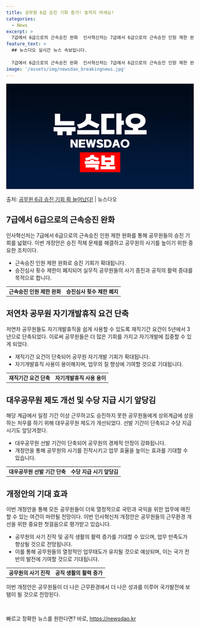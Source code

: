 ```yaml
---
title: 공무원 6급 승진 기회 증가! 놓치지 마세요!
categories:
  - News
excerpt: >
  7급에서 6급으로의 근속승진 완화  인사혁신처는 7급에서 6급으로의 근속승진 인원 제한 완화를 통해 공무원들…
feature_text: >
  ## 뉴스다오 실시간 뉴스 속보입니다.

  7급에서 6급으로의 근속승진 완화  인사혁신처는 7급에서 6급으로의 근속승진 인원 제한 완화를 통해 공무원들…
image: '/assets/img/newsdao_breakingnews.jpg'
---
```


![뉴스다오 속보](/assets/img/newsdao_breakingnews.jpg)

<p>출처: <a href="https://newsdao.kr/4418" rel="dofollow">공무원 6급 승진 기회 확 늘어났다!</a> | 뉴스다오</p>

<h2 data-ke-size="size26">7급에서 6급으로의 근속승진 완화</h2>
<p data-ke-size="size16">인사혁신처는 7급에서 6급으로의 근속승진 인원 제한 완화를 통해 공무원들의 승진 기회를 넓혔다. 이번 개정안은 승진 적체 문제를 해결하고 공무원의 사기를 높이기 위한 중요한 조치이다.</p>
<ul>
    <li>근속승진 인원 제한 완화로 승진 기회가 확대됩니다.</li>
    <li>승진심사 횟수 제한이 폐지되어 실무직 공무원들의 사기 증진과 공직의 활력 증대를 목적으로 합니다.</li>
</ul>
<table>
    <tr>
        <td style="text-align: center; height: 17px;"><b>근속승진 인원 제한 완화</b></td>
        <td style="text-align: center; height: 17px;"><b>승진심사 횟수 제한 폐지</b></td>
    </tr>
</table>

<h2 data-ke-size="size26">저연차 공무원 자기개발휴직 요건 단축</h2>
<p data-ke-size="size16">저연차 공무원들도 자기개발휴직을 쉽게 사용할 수 있도록 재직기간 요건이 5년에서 3년으로 단축되었다. 이로써 공무원들은 더 많은 기회를 가지고 자기개발에 집중할 수 있게 되었다.</p>
<ul>
    <li>재직기간 요건이 단축되어 공무원 자기개발 기회가 확대됩니다.</li>
    <li>자기개발휴직 사용이 용이해지며, 업무의 질 향상에 기여할 것으로 기대됩니다.</li>
</ul>
<table>
    <tr>
        <td style="text-align: center; height: 17px;"><b>재직기간 요건 단축</b></td>
        <td style="text-align: center; height: 17px;"><b>자기개발휴직 사용 용이</b></td>
    </tr>
</table>

<h2 data-ke-size="size26">대우공무원 제도 개선 및 수당 지급 시기 앞당김</h2>
<p data-ke-size="size16">해당 계급에서 일정 기간 이상 근무하고도 승진하지 못한 공무원들에게 상위계급에 상응하는 처우를 하기 위해 대우공무원 제도가 개선되었다. 선발 기간이 단축되고 수당 지급 시기도 앞당겨졌다.</p>
<ul>
    <li>대우공무원 선발 기간이 단축되어 공무원의 경제적 안정이 강화됩니다.</li>
    <li>개정안을 통해 공무원의 사기를 진작시키고 업무 효율을 높이는 효과를 기대할 수 있습니다.</li>
</ul>
<table>
    <tr>
        <td style="text-align: center; height: 17px;"><b>대우공무원 선발 기간 단축</b></td>
        <td style="text-align: center; height: 17px;"><b>수당 지급 시기 앞당김</b></td>
    </tr>
</table>

<h2 data-ke-size="size26">개정안의 기대 효과</h2>
<p data-ke-size="size16">이번 개정안을 통해 모든 공무원들이 더욱 열정적으로 국민과 국익을 위한 업무에 매진할 수 있는 여건이 마련될 전망이다. 이번 인사혁신처 개정안은 공무원들의 근무환경 개선을 위한 중요한 첫걸음으로 평가받고 있습니다.</p>
<ul>
    <li>공무원의 사기 진작 및 공직 생활의 활력 증가를 기대할 수 있으며, 업무 만족도가 향상될 것으로 전망됩니다.</li>
    <li>이를 통해 공무원들의 열정적인 업무태도가 유지될 것으로 예상되며, 이는 국가 전반의 발전에 기여할 것으로 기대됩니다.</li>
</ul>
<table>
    <tr>
        <td style="text-align: center; height: 17px;"><b>공무원의 사기 진작</b></td>
        <td style="text-align: center; height: 17px;"><b>공직 생활의 활력 증가</b></td>
    </tr>
</table>
<p data-ke-size="size16">이번 개정안은 공무원들이 더 나은 근무환경에서 더 나은 성과를 이루어 국가발전에 보탬이 될 것으로 전망된다.</p>
<p data-ke-size="size16">&nbsp;</p> 

빠르고 정확한 뉴스를 원한다면? 바로, <a href="https://newsdao.kr" rel="dofollow">https://newsdao.kr</a>


    
